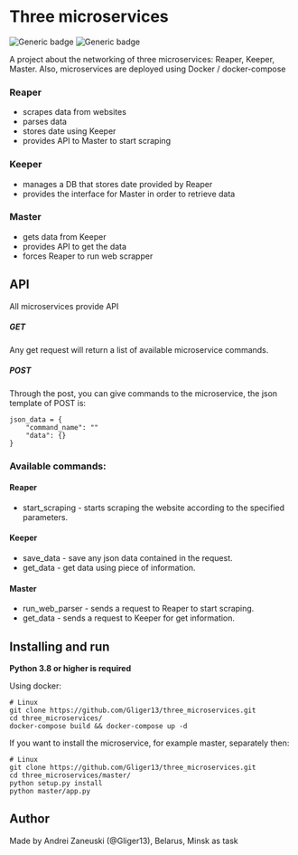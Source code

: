 # Three microservices
![Generic badge](https://img.shields.io/badge/version-0.0.0-green.svg) ![Generic badge](https://img.shields.io/badge/python-3.8-blue.svg) 

A project about the networking of three microservices: Reaper, Keeper, Master.
Also, microservices are deployed using Docker / docker-compose


### Reaper
 - scrapes data from websites
 - parses data
 - stores date using Keeper
 - provides API to Master to start scraping


### Keeper
 - manages a DB that stores date provided by Reaper
 - provides the interface for Master in order to retrieve data


### Master
 - gets data from Keeper
 - provides API to get the data
 - forces Reaper to run web scrapper

## API
All microservices provide API
##### GET
Any get request will return a list of available microservice commands.
##### POST
Through the post, you can give commands to the microservice, the json template of POST is:
````
json_data = {
    "command_name": ""
    "data": {}
}
````
### Available commands:
#### Reaper

 - start_scraping - starts scraping the website according to the specified parameters.

#### Keeper

 - save_data - save any json data contained in the request.
 - get_data - get data using piece of information.

#### Master

 - run_web_parser - sends a request to Reaper to start scraping.
 - get_data - sends a request to Keeper for get information.

## Installing and run
**Python 3.8 or higher is required**

Using docker:
````
# Linux
git clone https://github.com/Gliger13/three_microservices.git
cd three_microservices/
docker-compose build && docker-compose up -d
````

If you want to install the microservice, for example master, separately then:
````
# Linux
git clone https://github.com/Gliger13/three_microservices.git
cd three_microservices/master/
python setup.py install
python master/app.py
````

## Author

Made by Andrei Zaneuski (@Gliger13), Belarus, Minsk as task
